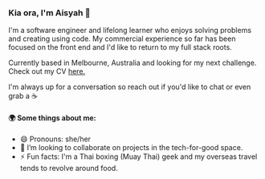 ### Kia ora, I'm Aisyah 👋

I'm a software engineer and lifelong learner who enjoys solving problems and creating using code. My commercial experience so far has been focused on the front end and I'd like to return to my full stack roots. 

Currently based in Melbourne, Australia and looking for my next challenge. Check out my CV [here.](https://github.com/aisyah-t/aisyah-t/blob/master/CV%20Aisyah%20Tajudin%20-%20September%202023%20.pdf) 

I'm always up for a conversation so reach out if you'd like to chat or even grab a ☕

#### 🌍 Some things about me:

- 😄 Pronouns: she/her
- 👯 I’m looking to collaborate on projects in the tech-for-good space.
- ⚡ Fun facts: I'm a Thai boxing (Muay Thai) geek and my overseas travel tends to revolve around food.

<!--
**aisyah-t/aisyah-t** is a ✨ _special_ ✨ repository because its `README.md` (this file) appears on your GitHub profile.

Here are some ideas to get you started:

- 🔭 I’m currently working on...
- 🌱 I’m currently learning ...
- 👯 I’m looking to collaborate on projects in the tech-for-good space.
- 🤔 I’m looking for help with ...
- 💬 Ask me about having to rush home from my OE in March 2020 due to Covid.
- 📫 How to reach me: ...
-->
